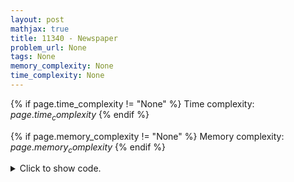 ```yaml
---
layout: post
mathjax: true
title: 11340 - Newspaper
problem_url: None
tags: None
memory_complexity: None
time_complexity: None
---
```




{% if page.time_complexity != "None" %}
Time complexity: ${{ page.time_complexity }}$
{% endif %}

{% if page.memory_complexity != "None" %}
Memory complexity: ${{ page.memory_complexity }}$
{% endif %}

<details>
<summary>
<p style="display:inline">Click to show code.</p>
</summary>
```cpp
{% raw %}
using namespace std;
inline string format_dollar(int cents)
{
    stringstream ss;
    int dollars = cents / 100;
    cents = cents % 100;
    ss << dollars << "." << setw(2) << setfill('0') << cents << "$";
    return ss.str();
}
int main(void)
{
    int t;
    cin >> t;
    while (t--)
    {
        int k, m;
        map<char, int> value;
        string s;
        cin >> k;
        while (k--)
        {
            char c;
            cin >> c;
            cin >> value[c];
        }
        cin >> m;
        cin.ignore();
        int cents = 0;
        while (m--)
        {
            getline(cin, s);
            cents = accumulate(s.begin(), s.end(), cents, [&value](int acc, char c) {
                return acc + value[c];
            });
        }
        cout << format_dollar(cents) << endl;
    }
    return 0;
}

{% endraw %}
```
</details>

